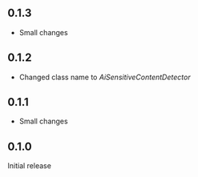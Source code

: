 ## 0.1.3
- Small changes

## 0.1.2
- Changed class name to *AiSensitiveContentDetector*

## 0.1.1
- Small changes

## 0.1.0
Initial release
